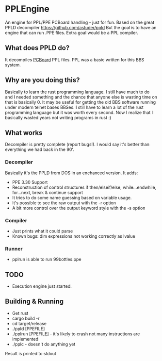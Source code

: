 # PPLEngine

An engine for PPL/PPE PCBoard handling - just for fun.
Based on the great PPLD decompiler https://github.com/astuder/ppld
But the goal is to have an engine that can run .PPE files.
Extra goal would be a PPL compiler.

## What does PPLD do?

It decompiles [PCBoard](https://en.wikipedia.org/wiki/PCBoard) PPL files. PPL was a basic written for
this BBS system.

## Why are you doing this?

Basically to learn the rust programming language. I still have much to do and I needed something
and the chance that anyone else is wasting time on that is basically 0. It may be useful for getting the old
BBS software running under modern telnet bases BBSes.
I still have to learn a lot of the rust programming language but it was worth every second. Now I realize that I basically wasted years not writing programs in rust :) 

## What works

Decompiler is pretty complete (report bugs!). I would say it's better than everything we had back in the 90'.
 
### Decompiler
Basically it's the PPLD from DOS in an enchanced version.
It adds:

 * PPE 3.30 Support
 * Reconstruction of control structures if then/elseif/else, while…endwhile, for…next, break & continue support
 * It tries to do some name guessing based on variable usage. 
 * It's possible to see the raw output with the -r option
 * A bit more control over the output keyword style with the -s option

### Compiler
  * Just prints what it could parse
  * Known bugs: dim expressions not working correctly as lvalue
### Runner
  * pplrun is able to run 99bottles.ppe
## TODO

* Execution engine just started.

## Building & Running

* Get rust
* cargo build -r
* cd target/release
* ./ppld [PPEFILE] 
* ./pplrun [PPEFILE] - it's likely to crash not many instructions are implemented
* ./pplc - doesn't do anything yet

Result is printed to stdout